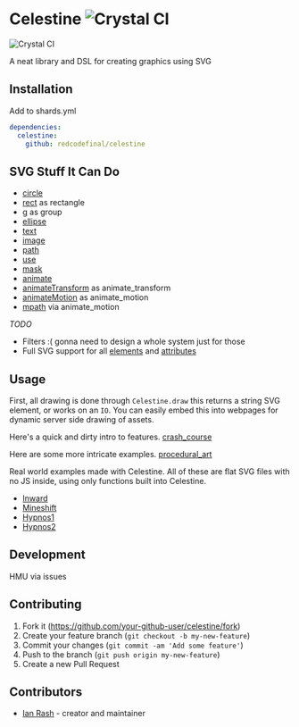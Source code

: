 # Celestine ![Crystal CI](https://github.com/redcodefinal/celestine/workflows/Crystal%20CI/badge.svg)


![Crystal CI](https://github.com/redcodefinal/celestine/blob/master/logo/logo.svg)

A neat library and DSL for creating graphics using SVG

## Installation

Add to shards.yml

```yml
dependencies:
  celestine:
    github: redcodefinal/celestine
```

## SVG Stuff It Can Do

 * [circle](https://developer.mozilla.org/en-US/docs/Web/SVG/Element/circle)
 * [rect](https://developer.mozilla.org/en-US/docs/Web/SVG/Element/rect) as rectangle
 * [g](https://developer.mozilla.org/en-US/docs/Web/SVG/Element/g) as group
 * [ellipse](https://developer.mozilla.org/en-US/docs/Web/SVG/Element/ellipse)
 * [text](https://developer.mozilla.org/en-US/docs/Web/SVG/Element/text)
 * [image](https://developer.mozilla.org/en-US/docs/Web/SVG/Element/image)
 * [path](https://developer.mozilla.org/en-US/docs/Web/SVG/Element/path)
 * [use](https://developer.mozilla.org/en-US/docs/Web/SVG/Element/use)
 * [mask](https://developer.mozilla.org/en-US/docs/Web/SVG/Element/mask)
 * [animate](https://developer.mozilla.org/en-US/docs/Web/SVG/Element/animate)
 * [animateTransform](https://developer.mozilla.org/en-US/docs/Web/SVG/Element/animateTransform) as animate_transform
 * [animateMotion](https://developer.mozilla.org/en-US/docs/Web/SVG/Element/animateMotion) as animate_motion
 * [mpath](https://developer.mozilla.org/en-US/docs/Web/SVG/Element/mpath) via animate_motion

 *TODO*
 * Filters :( gonna need to design a whole system just for those
 * Full SVG support for all [elements](https://developer.mozilla.org/en-US/docs/Web/SVG/Element) and [attributes](https://developer.mozilla.org/en-US/docs/Web/SVG/Attribute)



## Usage

First, all drawing is done through `Celestine.draw` this returns a string SVG element, or works on an `IO`. You can easily embed this into webpages for dynamic server side drawing of assets.


Here's a quick and dirty intro to features.
[crash_course](https://github.com/redcodefinal/celestine/blob/master/src/crash_course.cr)

Here are some more intricate examples.
[procedural_art](https://github.com/redcodefinal/procedural_art)

Real world examples made with Celestine. All of these are flat SVG files with no JS inside, using only functions built into Celestine.

 * [Inward](https://www.sol.vin/art/live/inward/)
 * [Mineshift](https://www.sol.vin/art/live/mineshift/)
 * [Hypnos1](https://cdpn.io/redcodefinal/fullpage/ZEOgzXX)
 * [Hypnos2](https://cdpn.io/redcodefinal/fullpage/WNxqYMy)

## Development

HMU via issues

## Contributing

1. Fork it (<https://github.com/your-github-user/celestine/fork>)
2. Create your feature branch (`git checkout -b my-new-feature`)
3. Commit your changes (`git commit -am 'Add some feature'`)
4. Push to the branch (`git push origin my-new-feature`)
5. Create a new Pull Request

## Contributors

- [Ian Rash](https://github.com/your-github-user) - creator and maintainer
